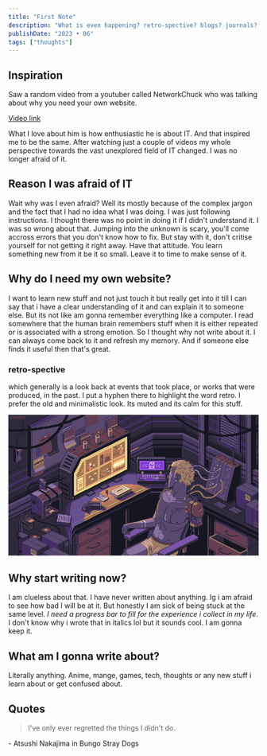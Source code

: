 ```yaml
---
title: "First Note"
description: "What is even happening? retro-spective? blogs? journals? notes? what is this? This note is to answer my own questions about what I am doing here."
publishDate: "2023 • 06"
tags: ["thoughts"]
---
```


## Inspiration

Saw a random video from a youtuber called NetworkChuck who was talking about why you need your own website.

[Video link](https://youtu.be/gwUz3E9AW0w)

What I love about him is how enthusiastic he is about IT. And that inspired me to be the same. After watching just a couple of videos my whole perspective towards the vast unexplored field of IT changed. I was no longer afraid of it.

## Reason I was afraid of IT

Wait why was I even afraid? Well its mostly because of the complex jargon and the fact that I had no idea what I was doing. I was just following instructions. I thought there was no point in doing it if I didn't understand it. I was so wrong about that. Jumping into the unknown is scary, you'll come accross errors that you don't know how to fix. But stay with it, don't critise yourself for not getting it right away. Have that attitude. You learn something new from it be it so small. Leave it to time to make sense of it.

## Why do I need my own website?

I want to learn new stuff and not just touch it but really get into it till I can say that i have a clear understanding of it and can explain it to someone else. But its not like am gonna remember everything like a computer. I read somewhere that the human brain remembers stuff when it is either repeated or is associated with a strong emotion. So I thought why not write about it. I can always come back to it and refresh my memory. And if someone else finds it useful then that's great.

### retro-spective

which generally is a look back at events that took place, or works that were produced, in the past.
I put a hyphen there to highlight the word retro. I prefer the old and minimalistic look. Its muted and its calm for this stuff.

![](./retro-spec.gif)

## Why start writing now?

I am clueless about that. I have never written about anything. Ig i am afraid to see how bad I will be at it. But honestly I am sick of being stuck at the same level. _I need a progress bar to fill for the experience i collect in my life_. I don't know why i wrote that in italics lol but it sounds cool. I am gonna keep it.

## What am I gonna write about?

Literally anything. Anime, mange, games, tech, thoughts or any new stuff i learn about or get confused about.

## Quotes

> I've only ever regretted the things I didn't do.

\- Atsushi Nakajima in Bungo Stray Dogs
